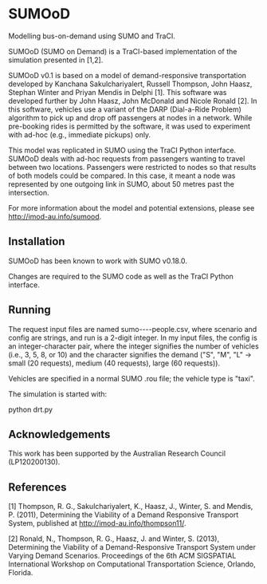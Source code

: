 SUMOoD
======

Modelling bus-on-demand using SUMO and TraCI.

SUMOoD (SUMO on Demand) is a TraCI-based implementation of the simulation
presented in [1,2].

SUMOoD v0.1 is based on a model of demand-responsive transportation developed by
Kanchana Sakulchariyalert, Russell Thompson, John Haasz, Stephan Winter and
Priyan Mendis in Delphi [1]. This software was developed further by John Haasz,
John McDonald and Nicole Ronald [2]. In this software, vehicles use a variant of
the DARP (Dial-a-Ride Problem) algorithm to pick up and drop off passengers at
nodes in a network. While pre-booking rides is permitted by the software, it was
used to experiment with ad-hoc (e.g., immediate pickups) only.

This model was replicated in SUMO using the TraCI Python interface. SUMOoD
deals with ad-hoc requests from passengers wanting to travel between two
locations.  Passengers were restricted to nodes so that results of both models
could be compared. In this case, it meant a node was represented by one outgoing
link in SUMO, about 50 metres past the intersection.

For more information about the model and potential extensions, please see
http://imod-au.info/sumood.

Installation
------------

SUMOoD has been known to work with SUMO v0.18.0.

Changes are required to the SUMO code as well as the TraCI Python interface.

Running
-------

The request input files are named sumo-<scenario>-<config>-<run>-people.csv,
where scenario and config are strings, and run is a 2-digit integer. In my input
files, the config is an integer-character pair, where the integer signifies the
number of vehicles (i.e., 3, 5, 8, or 10) and the character signifies the demand
("S", "M", "L" -> small (20 requests), medium (40 requests), large (60
requests)).

Vehicles are specified in a normal SUMO .rou file; the vehicle type is "taxi".

The simulation is started with:

python drt.py <config> <run>

Acknowledgements
----------------

This work has been supported by the Australian Research Council (LP120200130).

References
----------

[1] Thompson, R. G., Sakulchariyalert, K., Haasz, J., Winter, S. and Mendis, P.
(2011), Determining the Viability of a Demand Responsive Transport System,
published at http://imod-au.info/thompson11/.

[2] Ronald, N., Thompson, R. G., Haasz, J. and Winter, S. (2013), Determining the
Viability of a Demand-Responsive Transport System under Varying Demand
Scenarios. Proceedings of the 6th ACM SIGSPATIAL International Workshop on
Computational Transportation Science, Orlando, Florida.
